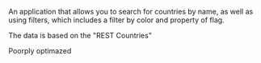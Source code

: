 An application that allows you to search for countries by name, as well as using filters, which includes a filter by color and property of flag.

The data is based on the "REST Countries"

Poorply optimazed
